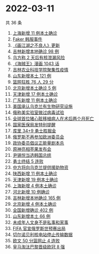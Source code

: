 # 2022-03-11

共 36 条

<!-- BEGIN -->
<!-- 最后更新时间 Fri Mar 11 2022 18:15:58 GMT+0800 (China Standard Time) -->

1. [上海新增 11 例本土确诊](https://www.zhihu.com/search?q=上海疫情)
1. [Faker 韩服事件](https://www.zhihu.com/search?q=faker)
1. [《画江湖之不良人》更新](https://www.zhihu.com/search?q=画江湖之不良人)
1. [吉林新增本地确诊 98 例](https://www.zhihu.com/search?q=吉林疫情)
1. [乌方称 2 天后有核泄漏风险](https://www.zhihu.com/search?q=核泄漏风险)
1. [《海贼王》漫画 1043 话](https://www.zhihu.com/search?q=海贼王)
1. [吉林农业科技学院聚集性疫情](https://www.zhihu.com/search?q=吉林农业科技学院疫情)
1. [山东新增本土 121 例](https://www.zhihu.com/search?q=山东疫情)
1. [篮网狂胜 76 人 29 分](https://www.zhihu.com/search?q=篮网)
1. [北京新增本土确诊 5 例](https://www.zhihu.com/search?q=北京疫情)
1. [天津新增 17 例本土确诊](https://www.zhihu.com/search?q=天津疫情)
1. [广东新增 11 例本土确诊](https://www.zhihu.com/search?q=广东疫情)
1. [美国承认乌克兰有生物研究设施](https://www.zhihu.com/search?q=乌克兰生物研究设施)
1. [俄称美实验室做过病毒试验](https://www.zhihu.com/search?q=蝙蝠新冠病毒样本试验)
1. [全球首位猪心脏移植病人在术后两个月死亡](https://www.zhihu.com/search?q=猪心脏移植)
1. [国家医保局发特别提醒](https://www.zhihu.com/search?q=医保停用诈骗短信)
1. [库里 34+9 勇士胜掘金](https://www.zhihu.com/search?q=勇士)
1. [俄罗斯不再参加欧洲委员会](https://www.zhihu.com/search?q=欧洲委员会)
1. [政协委员倡议正能量剧本杀](https://www.zhihu.com/search?q=剧本杀)
1. [原神亮相苹果发布会](https://www.zhihu.com/search?q=原神)
1. [尹锡悦当选韩国总统](https://www.zhihu.com/search?q=韩国总统)
1. [勇士终结 5 连败](https://www.zhihu.com/search?q=勇士)
1. [中方将向乌克兰提供援助物资](https://www.zhihu.com/search?q=中方将向乌克兰提供援助物资)
1. [陕西新增 11 例本土确诊](https://www.zhihu.com/search?q=陕西疫情)
1. [天津新增 19 例本土确诊](https://www.zhihu.com/search?q=天津疫情)
1. [上海新增 4 例本土确诊](https://www.zhihu.com/search?q=上海疫情)
1. [河北新增 10 例确诊](https://www.zhihu.com/search?q=河北疫情)
1. [吉林新增本地确诊 165 例](https://www.zhihu.com/search?q=吉林疫情)
1. [北京新增 4 例本土确诊](https://www.zhihu.com/search?q=北京新增)
1. [全国新增确诊 402 例](https://www.zhihu.com/search?q=全国疫情)
1. [山东新增本土 66 例](https://www.zhihu.com/search?q=山东疫情)
1. [未成年人文身不是私事和家事](https://www.zhihu.com/search?q=未成年文身)
1. [FIFA 官宣俄罗斯世预赛出局](https://www.zhihu.com/search?q=俄罗斯足球)
1. [切尔诺贝利核电站停止传输数据](https://www.zhihu.com/search?q=切尔诺贝利核电站)
1. [欧文 50 分篮网止 4 连败](https://www.zhihu.com/search?q=篮网)
1. [皇马淘汰巴黎晋级欧冠 8 强](https://www.zhihu.com/search?q=皇马)

<!-- END -->
